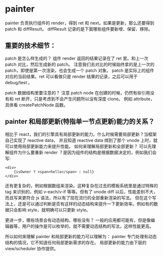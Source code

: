 # painter

painter 负责执行组件的 render，得到 ret 和 next。如果是更新，那么还要得到 patch 和 diffResult。
diffResult 记录的是下面哪些组件要新增、保留、移除。

## 重要的技术细节：
patch 是怎么样生成的？
组件 render 返回的结果记录在了 ret 里。和上一次 patch 对比，然后生成新的 patch。
注意我们去对比的时候始终拿的是上一次的 patch，即使是第一次渲染，也会生成一个 patch 对象。
patch 是实际上的组件对应的当前结果。ret 可以看做只是 render 结果的记录，之后可以用于 debug/test 。

patch 数据结构里要注意的？
注意 patch node 在创建的时候，仍然有些引用没有和 ret 断开，只是考虑到不会产生问题所以没有深度 clone。
例如 attribute，具体看 createPatchNode 函数。

## painter 和局部更新(特指单一节点更新)能力的关系？
相比于 react，我们的引擎具有局部更新的能力。什么时候需要局部更新？当框架自己实现了 reactive data，
并且知道 reactive data 绑到了那个 vnode 上时，就可以使用局部更新能力来提升性能。
如何来理解局部更新和全部更新？
可以先理解组件为什么要重新 render ？是因为组件的结构是根据数据决定的，例如我们会写:
```
<div>
    {isOwner ? <span>hello</span> : null}
</div>
```
还有更复杂的，例如根据数组来渲染。这种复杂在过去的模板系统里是通过特殊的tag 来识别的，例如
v-each/v-if 等等。但有了 vnode diff 以后，性能差别不大，而且写来更符合 js 语法，所以有了现在流行的全部重新渲染的写法。
但在这个写法上，还是可以通过判断是否有这样的动态结构来提升一下更新效率。例如有的数据只会影响 style，就明确可以只更新 style。

更进一步，哪些场景会有动态结构，哪些没有？
一般的应用都可能有，但是像编辑器等，用户的操作是可以枚举的，就不需要动态结构的写法，这样性能更高。


所以如何来理解 painter 和局部更新的能力可以理解为：
painter 专门处理有动态结构的情况，它不知道任何局部更新需求的存在。
局部更新的能力由下层的 view/scheduler 协作提供。
 
